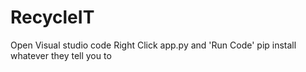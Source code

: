 # RecycleIT

Open Visual studio code
Right Click app.py and 'Run Code'
pip install whatever they tell you to
